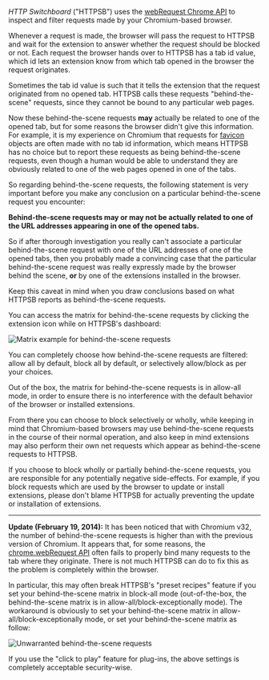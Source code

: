 *HTTP Switchboard* ("HTTPSB") uses the [webRequest Chrome API](http://developer.chrome.com/extensions/webRequest.html) to inspect and filter requests made by your Chromium-based browser.

Whenever a request is made, the browser will pass the request to HTTPSB and wait for the extension to answer whether the request should be blocked or not. Each request the browser hands over to HTTPSB has a tab id value, which id lets an extension know from which tab opened in the browser the request originates.

Sometimes the tab id value is such that it tells the extension that the request originated from no opened tab. HTTPSB calls these requests "behind-the-scene" requests, since they cannot be bound to any particular web pages.

Now these behind-the-scene requests **may** actually be related to one of the opened tab, but for some reasons the browser didn't give this information. For example, it is my experience on Chromium that requests for [favicon](http://en.wikipedia.org/wiki/Favicon) objects are often made with no tab id information, which means HTTPSB has no choice but to report these requests as being behind-the-scene requests, even though a human would be able to understand they are obviously related to one of the web pages opened in one of the tabs.

So regarding behind-the-scene requests, the following statement is very important before you make any conclusion on a particular behind-the-scene request you encounter:

**Behind-the-scene requests may or may not be actually related to one of the URL addresses appearing in one of the opened tabs.**

So if after thorough investigation you really can't associate a particular behind-the-scene request with one of the URL addresses of one of the opened tabs, then you probably made a convincing case that the particular behind-the-scene request was really expressly made by the browser behind the scene, **or** by one of the extensions installed in the browser.

Keep this caveat in mind when you draw conclusions based on what HTTPSB reports as behind-the-scene requests.

You can access the matrix for behind-the-scene requests by clicking the extension icon while on HTTPSB's dashboard:

![Matrix example for behind-the-scene requests](https://raw2.github.com/gorhill/httpswitchboard/master/doc/img/behind-the-scene-matrix-generic-example-1.gif "You choose what to block or not to block: Nothing, all, or anything else in between")

You can completely choose how behind-the-scene requests are filtered: allow all by default, block all by default, or selectively allow/block as per your choices.

Out of the box, the matrix for behind-the-scene requests is in allow-all mode, in order to ensure there is no interference with the default behavior of the browser or installed extensions.

From there you can choose to block selectively or wholly, while keeping in mind that Chromium-based browsers may use behind-the-scene requests in the course of their normal operation, and also keep in mind extensions may also perform their own net requests which appear as behind-the-scene requests to HTTPSB.

If you choose to block wholly or partially behind-the-scene requests, you are responsible for any potentially negative side-effects. For example, if you block requests which are used by the browser to update or install extensions, please don't blame HTTPSB for actually preventing the update or installation of extensions.

***

**Update (February 19, 2014):** It has been noticed that with Chromium v32, the number of behind-the-scene requests is higher than with the previous version of Chromium. It appears that, for some reasons, the [chrome.webRequest API](http://developer.chrome.com/extensions/webRequest) often fails to properly bind many requests to the tab where they originate. There is not much HTTPSB can do to fix this as the problem is completely within the browser.

In particular, this may often break HTTPSB's "preset recipes" feature if you set your behind-the-scene matrix in block-all mode (out-of-the-box, the behind-the-scene matrix is in allow-all/block-exceptionally mode). The workaround is obviously to set your behind-the-scene matrix in allow-all/block-exceptionally mode, or set your behind-the-scene matrix as follow:

![Unwarranted behind-the-scene requests](https://raw2.github.com/gorhill/httpswitchboard/master/doc/img/chromium-v32-bts-requests.png)

If you use the "click to play" feature for plug-ins, the above settings is completely acceptable security-wise.